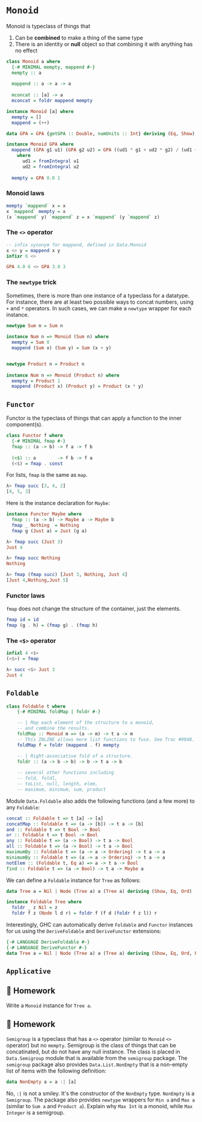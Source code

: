 
# `Monoid`

Monoid is typeclass of things that
  1. Can be **combined** to make a thing of the same type
  2. There is an identity or **null** object so that combining it with anything has no effect


```haskell
class Monoid a where
  {-# MINIMAL mempty, mappend #-}
  mempty :: a
  
  mappend :: a -> a -> a
  
  mconcat :: [a] -> a
  mconcat = foldr mappend mempty
```

```haskell
instance Monoid [a] where
  mempty = []
  mappend = (++)
```

```haskell
data GPA = GPA {getGPA :: Double, numUnits :: Int} deriving (Eq, Show)

instance Monoid GPA where
  mappend (GPA g1 u1) (GPA g2 u2) = GPA ((ud1 * g1 + ud2 * g2) / (ud1 + ud2)) (u1 + u2)
    where
      ud1 = fromIntegral u1
      ud2 = fromIntegral u2
      
  mempty = GPA 0.0 1
```

### Monoid laws

```haskell
mempty `mappend` x = x
x `mappend` mempty = x
(x `mappend` y) `mappend` z = x `mappend` (y `mappend` z)
```

### The `<>` operator

```haskell
-- infix synonym for mappend, defined in Data.Monoid
x <> y = mappend x y
infixr 6 <>

GPA 4.0 6 <> GPA 3.0 3
```

### The `newtype` trick

Sometimes,
there is more than one instance of a typeclass for a datatype.
For instance,
there are at least two possible ways to concat numbers,
using `+` and `*` operators.
In such cases,
we can make a `newtype` wrapper for each instance.

```haskell
newtype Sum n = Sum n
 
instance Num n => Monoid (Sum n) where
  mempty = Sum 0
  mappend (Sum x) (Sum y) = Sum (x + y)


newtype Product n = Product n
 
instance Num n => Monoid (Product n) where
  mempty = Product 1
  mappend (Product x) (Product y) = Product (x * y)
```


## `Functor`

Functor is the typeclass of things that can apply a function to the inner component(s).

```haskell
class Functor f where
  {-# MINIMAL fmap #-}
  fmap :: (a -> b) -> f a -> f b
 
  (<$) :: a        -> f b -> f a
  (<$) = fmap . const
```

For lists,
`fmap` is the same as `map`.

```haskell
λ> fmap succ [3, 4, 2]
[4, 5, 3]
```

Here is the instance declaration for `Maybe`:

```haskell
instance Functor Maybe where
  fmap :: (a -> b) -> Maybe a -> Maybe b
  fmap _ Nothing  = Nothing
  fmap g (Just a) = Just (g a)
```

```haskell
λ> fmap succ (Just 3)
Just 4

λ> fmap succ Nothing
Nothing

λ> fmap (fmap succ) [Just 3, Nothing, Just 4]
[Just 4,Nothing,Just 5]

```

### Functor laws
`fmap` does not change the structure of the container,
just the elements.

```haskell
fmap id = id
fmap (g . h) = (fmap g) . (fmap h)
```

### The `<$>` operator

```haskell
infixl 4 <$>
(<$>) = fmap
```

```haskell
λ> succ <$> Just 3
Just 4
```

## `Foldable`

```haskell
class Foldable t where
    {-# MINIMAL foldMap | foldr #-}

    -- | Map each element of the structure to a monoid,
    -- and combine the results.
    foldMap :: Monoid m => (a -> m) -> t a -> m
    -- This INLINE allows more list functions to fuse. See Trac #9848.
    foldMap f = foldr (mappend . f) mempty

    -- | Right-associative fold of a structure.
    foldr :: (a -> b -> b) -> b -> t a -> b
    
    -- several other functions including
    -- fold, foldl,
    -- toList, null, length, elem, 
    -- maximum, minimum, sum, product
```

Module `Data.Foldable` also adds the following functions (and a few more) to any `Foldable`:

```haskell
concat :: Foldable t => t [a] -> [a]
concatMap :: Foldable t => (a -> [b]) -> t a -> [b]
and :: Foldable t => t Bool -> Bool
or :: Foldable t => t Bool -> Bool
any :: Foldable t => (a -> Bool) -> t a -> Bool
all :: Foldable t => (a -> Bool) -> t a -> Bool
maximumBy :: Foldable t => (a -> a -> Ordering) -> t a -> a
minimumBy :: Foldable t => (a -> a -> Ordering) -> t a -> a
notElem :: (Foldable t, Eq a) => a -> t a -> Bool
find :: Foldable t => (a -> Bool) -> t a -> Maybe a
```


We can define a `Foldable` instance for `Tree` as follows:

```haskell
data Tree a = Nil | Node (Tree a) a (Tree a) deriving (Show, Eq, Ord)

instance Foldable Tree where
  foldr _ z Nil = z
  foldr f z (Node l d r) = foldr f (f d (foldr f z l)) r
```

Interestingly,
GHC can automatically derive `Foldable` and `Functor` instances for us
using the `DeriveFoldable` and `DeriveFunctor` extensions:
```haskell
{-# LANGUAGE DeriveFoldable #-}
{-# LANGUAGE DeriveFunctor #-}
data Tree a = Nil | Node (Tree a) a (Tree a) deriving (Show, Eq, Ord, Functor, Foldable)
```

## `Applicative`

## :ledger: Homework
Write a `Monoid` instance for `Tree a`.

## :ledger: Homework
`Semigroup` is a typeclass that has a `<>` operator (similar to `Monoid` `<>` operator) but no `mempty`.
Semigroup is the class of things that can be concatinated,
but do not have any null instance.
The class is placed in `Data.Semigroup` module that is available from the `semigroup` package.
The `semigroup` package also provides `Data.List.NonEmpty` that is a non-empty list of items with the following definition:

```haskell
data NonEmpty a = a :| [a]
```
No, `:|` is not a smiley.
It's the constructor of the `NonEmpty` type.
`NonEmpty` is a `Semigroup`.
The package also provides `newtype` wrappers for `Min a` and `Max a` (similar to `Sum a` and `Product a`).
Explain why `Max Int` is a monoid,
while `Max Integer` is a semigroup.

